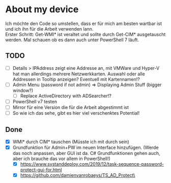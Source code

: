 # About my device

Ich möchte den Code so umstellen, dass er für mich am besten wartbar ist und ich ihn für die Arbeit verwenden lann.\
Erster Schritt: Get-WMI* ist veraltet und sollte durch Get-CIM* ausgetauscht werden. Mal schauen ob es dann auch unter PowerShell 7 läuft.

## TODO
- [ ] Details > IPAddress zeigt eine Addresse an, mit VMWare und Hyper-V hat man allerdings mehrere Netzwerkkarten.
Auswahl oder alle Addressen in Tooltip anzeigen? Eventuell mit Kartennamen!?
- [ ] Admin Menu (password if not admin) => Displaying Admin Stuff (bigger window?)
  - [ ] Replace ActiveDirectory with ADSearcher!?
- [ ] PowerShell v7 testen
- [ ] Mirror für eine Version die für die Arbeit abgestimmt ist
- [ ] So wie ich das sehe, gibt es hier viel verschenktes Potential!

## Done
- [X] WMI* durch CIM* tauschen (Müsste ich mit durch sein)
- [X] Grundfunktion für Admin+PW im neuen Interface hinzufügen. (Werde das noch anpassen, aber GUI ist da. C# Grundfunktionen gehen auch, aber ich brauche das vor allem in PowerShell!)
  - [X] https://www.systanddeploy.com/2019/12/task-sequence-password-protect-gui-for.html
  - [X] https://github.com/damienvanrobaeys/TS_AD_Protect\
